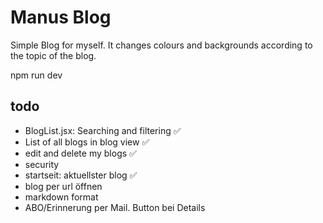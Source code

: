 # Manus Blog

Simple Blog for myself. It changes colours and backgrounds according to the topic of the blog.

npm run dev


## todo

- BlogList.jsx: Searching and filtering ✅
- List of all blogs in blog view ✅
- edit and delete my blogs ✅
- security
- startseit: aktuellster blog ✅
- blog per url öffnen
- markdown format
- ABO/Erinnerung per Mail. Button bei Details